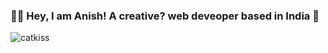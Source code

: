 ### 👋🏻 Hey, I am Anish! A creative? web deveoper based in India 🪷 
![catkiss](https://i.pinimg.com/564x/3f/ae/5b/3fae5bfad71b0cab0c3a9cf794ec91ff.jpg)
